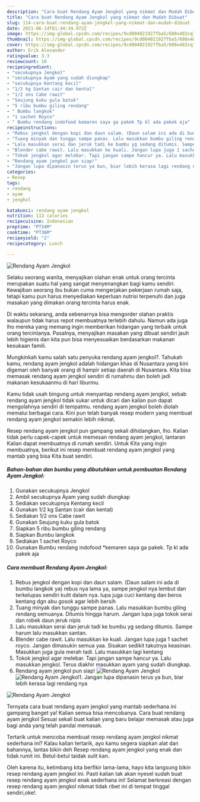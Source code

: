 ```yaml
---
description: "Cara buat Rendang Ayam Jengkol yang nikmat dan Mudah Dibuat"
title: "Cara buat Rendang Ayam Jengkol yang nikmat dan Mudah Dibuat"
slug: 114-cara-buat-rendang-ayam-jengkol-yang-nikmat-dan-mudah-dibuat
date: 2021-06-14T01:44:34.972Z
image: https://img-global.cpcdn.com/recipes/9cd004021927fba5/680x482cq70/rendang-ayam-jengkol-foto-resep-utama.jpg
thumbnail: https://img-global.cpcdn.com/recipes/9cd004021927fba5/680x482cq70/rendang-ayam-jengkol-foto-resep-utama.jpg
cover: https://img-global.cpcdn.com/recipes/9cd004021927fba5/680x482cq70/rendang-ayam-jengkol-foto-resep-utama.jpg
author: Erik Alexander
ratingvalue: 3.3
reviewcount: 10
recipeingredient:
- "secukupnya Jengkol"
- "secukupnya Ayam yang sudah diungkap"
- "secukupnya Kentang kecil"
- "1/2 kg Santan cair dan kental"
- "1/2 ons Cabe rawit"
- "Seujung kuku gula batok"
- "5 ribu bumbu giling rendang"
- " Bumbu langkok"
- "1 sachet Royco"
- " Bumbu rendang indofood kemaren saya ga pakek Tp kl ada pakek aja"
recipeinstructions:
- "Rebus jengkol dengan kopi dan daun salam. (Daun salam ini ada di bumbu langkok ya) rebus nya lama ya, sampe jengkol nya lembut dan terkelupas sendiri kulit dalam nya. lupa juga cuci kentang dan beros kentang dgn abu gosok agar lebih bersih"
- "Tuang minyak dan tunggu sampe panas. Lalu masukkan bumbu giling rendang semuanya. Ditumis hingga harum. Jangan lupa juga tokok serai dan robek daun jeruk nipis"
- "Lalu masukkan serai dan jeruk tadi ke bumbu yg sedang ditumis. Sampe harum lalu masukkan santan."
- "Blender cabe rawit. Lalu masukkan ke kuali. Jangan lupa juga 1 sachet royco. Jangan dimasukin semua yaa. Sisakan sedikit takutnya keasinan. Masukkan juga gula merah tadi. Lalu masukkan lagi kentang"
- "Tokok jengkol agar melebar. Tapi jangan sampe hancur ya. Lalu masukkan jengkol. Terus diakhir masukkan ayam yang sudah diungkap."
- "Rendang ayam jengkol pun siap!"
- "Jangan lupa dipanasin terus ya bun, biar lebih kerasa lagi rendang nya"
categories:
- Resep
tags:
- rendang
- ayam
- jengkol

katakunci: rendang ayam jengkol 
nutrition: 113 calories
recipecuisine: Indonesian
preptime: "PT34M"
cooktime: "PT36M"
recipeyield: "2"
recipecategory: Lunch

---
```



![Rendang Ayam Jengkol](https://img-global.cpcdn.com/recipes/9cd004021927fba5/680x482cq70/rendang-ayam-jengkol-foto-resep-utama.jpg)

Selaku seorang wanita, menyajikan olahan enak untuk orang tercinta merupakan suatu hal yang sangat menyenangkan bagi kamu sendiri. Kewajiban seorang ibu bukan cuma mengerjakan pekerjaan rumah saja, tetapi kamu pun harus menyediakan keperluan nutrisi terpenuhi dan juga masakan yang dimakan orang tercinta harus enak.

Di waktu  sekarang, anda sebenarnya bisa mengorder olahan praktis walaupun tidak harus repot membuatnya terlebih dahulu. Namun ada juga lho mereka yang memang ingin memberikan hidangan yang terbaik untuk orang tercintanya. Pasalnya, menyajikan masakan yang dibuat sendiri jauh lebih higienis dan kita pun bisa menyesuaikan berdasarkan makanan kesukaan famili. 



Mungkinkah kamu salah satu penyuka rendang ayam jengkol?. Tahukah kamu, rendang ayam jengkol adalah hidangan khas di Nusantara yang kini digemari oleh banyak orang di hampir setiap daerah di Nusantara. Kita bisa memasak rendang ayam jengkol sendiri di rumahmu dan boleh jadi makanan kesukaanmu di hari liburmu.

Kamu tidak usah bingung untuk menyantap rendang ayam jengkol, sebab rendang ayam jengkol tidak sukar untuk dicari dan kalian pun dapat mengolahnya sendiri di tempatmu. rendang ayam jengkol boleh diolah memalui berbagai cara. Kini pun telah banyak resep modern yang membuat rendang ayam jengkol semakin lebih nikmat.

Resep rendang ayam jengkol pun gampang sekali dihidangkan, lho. Kalian tidak perlu capek-capek untuk memesan rendang ayam jengkol, lantaran Kalian dapat membuatnya di rumah sendiri. Untuk Kita yang ingin membuatnya, berikut ini resep membuat rendang ayam jengkol yang mantab yang bisa Kita buat sendiri.

<!--inarticleads1-->

##### Bahan-bahan dan bumbu yang dibutuhkan untuk pembuatan Rendang Ayam Jengkol:

1. Gunakan secukupnya Jengkol
1. Ambil secukupnya Ayam yang sudah diungkap
1. Sediakan secukupnya Kentang kecil
1. Gunakan 1/2 kg Santan (cair dan kental)
1. Sediakan 1/2 ons Cabe rawit
1. Gunakan Seujung kuku gula batok
1. Siapkan 5 ribu bumbu giling rendang
1. Siapkan  Bumbu langkok
1. Sediakan 1 sachet Royco
1. Gunakan  Bumbu rendang indofood *kemaren saya ga pakek. Tp kl ada pakek aja




<!--inarticleads2-->

##### Cara membuat Rendang Ayam Jengkol:

1. Rebus jengkol dengan kopi dan daun salam. (Daun salam ini ada di bumbu langkok ya) rebus nya lama ya, sampe jengkol nya lembut dan terkelupas sendiri kulit dalam nya. lupa juga cuci kentang dan beros kentang dgn abu gosok agar lebih bersih
1. Tuang minyak dan tunggu sampe panas. Lalu masukkan bumbu giling rendang semuanya. Ditumis hingga harum. Jangan lupa juga tokok serai dan robek daun jeruk nipis
1. Lalu masukkan serai dan jeruk tadi ke bumbu yg sedang ditumis. Sampe harum lalu masukkan santan.
1. Blender cabe rawit. Lalu masukkan ke kuali. Jangan lupa juga 1 sachet royco. Jangan dimasukin semua yaa. Sisakan sedikit takutnya keasinan. Masukkan juga gula merah tadi. Lalu masukkan lagi kentang
1. Tokok jengkol agar melebar. Tapi jangan sampe hancur ya. Lalu masukkan jengkol. Terus diakhir masukkan ayam yang sudah diungkap.
1. Rendang ayam jengkol pun siap!
<img src="//assets-global.cpcdn.com/assets/icons/button_play-2c75c40dde080a61004c1f40b05d8f140eaff45d7e9e6481dc71c63d2e7c4909.png" alt="Rendang Ayam Jengkol"><img src="//assets-global.cpcdn.com/assets/icons/button_play-2c75c40dde080a61004c1f40b05d8f140eaff45d7e9e6481dc71c63d2e7c4909.png" alt="Rendang Ayam Jengkol">1. Jangan lupa dipanasin terus ya bun, biar lebih kerasa lagi rendang nya
<img src="//assets-global.cpcdn.com/assets/icons/button_play-2c75c40dde080a61004c1f40b05d8f140eaff45d7e9e6481dc71c63d2e7c4909.png" alt="Rendang Ayam Jengkol">



Ternyata cara buat rendang ayam jengkol yang mantab sederhana ini gampang banget ya! Kalian semua bisa mencobanya. Cara buat rendang ayam jengkol Sesuai sekali buat kalian yang baru belajar memasak atau juga bagi anda yang telah pandai memasak.

Tertarik untuk mencoba membuat resep rendang ayam jengkol nikmat sederhana ini? Kalau kalian tertarik, ayo kamu segera siapkan alat dan bahannya, lantas bikin deh Resep rendang ayam jengkol yang enak dan tidak rumit ini. Betul-betul taidak sulit kan. 

Oleh karena itu, ketimbang kita berfikir lama-lama, hayo kita langsung bikin resep rendang ayam jengkol ini. Pasti kalian tak akan nyesel sudah buat resep rendang ayam jengkol enak sederhana ini! Selamat berkreasi dengan resep rendang ayam jengkol nikmat tidak ribet ini di tempat tinggal sendiri,oke!.


